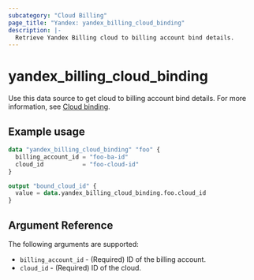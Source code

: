 ```yaml
---
subcategory: "Cloud Billing"
page_title: "Yandex: yandex_billing_cloud_binding"
description: |-
  Retrieve Yandex Billing cloud to billing account bind details.
---
```


# yandex_billing_cloud_binding



Use this data source to get cloud to billing account bind details. For more information, see [Cloud binding](https://yandex.cloud/docs/billing/operations/pin-cloud).

## Example usage

```terraform
data "yandex_billing_cloud_binding" "foo" {
  billing_account_id = "foo-ba-id"
  cloud_id           = "foo-cloud-id"
}

output "bound_cloud_id" {
  value = data.yandex_billing_cloud_binding.foo.cloud_id
}
```


## Argument Reference

The following arguments are supported:

* `billing_account_id` - (Required) ID of the billing account.
* `cloud_id` - (Required) ID of the cloud.
